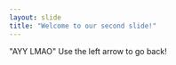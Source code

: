 ```yaml
---
layout: slide
title: "Welcome to our second slide!"
---
```

"AYY LMAO"
Use the left arrow to go back!

